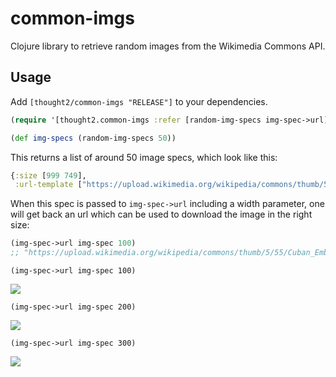 # common-imgs

Clojure library to retrieve random images from the Wikimedia Commons API.

## Usage

Add `[thought2/common-imgs "RELEASE"]` to your dependencies.

```clj
(require '[thought2.common-imgs :refer [random-img-specs img-spec->url])

(def img-specs (random-img-specs 50))
```

This returns a list of around 50 image specs, which look like this:

```clj
{:size [999 749],
 :url-template ["https://upload.wikimedia.org/wikipedia/commons/thumb/5/55/Cuban_Embassy_in_Wellington.jpg/" "px-Cuban_Embassy_in_Wellington.jpg"]}
```

When this spec is passed to `img-spec->url` including a width parameter, one will get back an url which can be used to download the image in the right size:

```clj
(img-spec->url img-spec 100)
;; "https://upload.wikimedia.org/wikipedia/commons/thumb/5/55/Cuban_Embassy_in_Wellington.jpg/500px-Cuban_Embassy_in_Wellington.jpg"
```

`(img-spec->url img-spec 100)`

![](https://upload.wikimedia.org/wikipedia/commons/thumb/5/55/Cuban_Embassy_in_Wellington.jpg/100px-Cuban_Embassy_in_Wellington.jpg)


`(img-spec->url img-spec 200)`

![](https://upload.wikimedia.org/wikipedia/commons/thumb/5/55/Cuban_Embassy_in_Wellington.jpg/200px-Cuban_Embassy_in_Wellington.jpg)


`(img-spec->url img-spec 300)`

![](https://upload.wikimedia.org/wikipedia/commons/thumb/5/55/Cuban_Embassy_in_Wellington.jpg/300px-Cuban_Embassy_in_Wellington.jpg)

